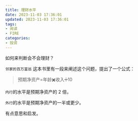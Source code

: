```yaml
---
title: 理财水平
date: 2023-11-03 17:36:01
updated: 2023-11-03 17:36:01
tags:
- 阅读
- FIRE
categories:
- 投资
---
```


如何来判断会不会理财？

`邻家的百万富翁` 这本书里有一段来阐述这个问题，提出了一个公式：

> 预期净资产=年龄✖️收入➗10

`内行`的水平是预期净资产的 2 倍，

`外行`的水平是预期净资产的一半或更少。

有点意思和启发。



